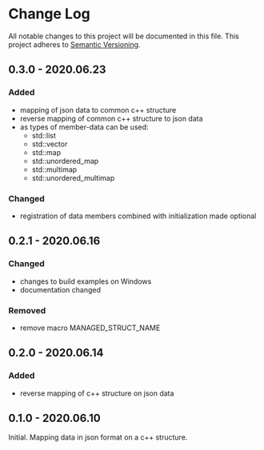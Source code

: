 # Change Log
All notable changes to this project will be documented in this file. This project adheres to [Semantic Versioning](http://semver.org/).

## 0.3.0 - 2020.06.23

### Added
* mapping of json data to common c++ structure
* reverse mapping of common c++ structure to json data
* as types of member-data can be used:
	- std::list
	- std::vector
	- std::map
	- std::unordered_map
	- std::multimap
	- std::unordered_multimap

### Changed
* registration of data members combined with initialization made optional

## 0.2.1 - 2020.06.16

### Changed
* changes to build examples on Windows
* documentation changed

### Removed
* remove macro MANAGED_STRUCT_NAME

## 0.2.0 - 2020.06.14

### Added
* reverse mapping of c++ structure on json data

## 0.1.0 - 2020.06.10

Initial. Mapping data in json format on a c++ structure.
